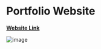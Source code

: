 # Portfolio Website 

**[Website Link](https://sourabgarg.github.io/Portfolio/)**

![image](https://github.com/SourabGarg/Portfolio/assets/112079423/d1912fab-55cb-48cf-99ee-517468be3b4d)

